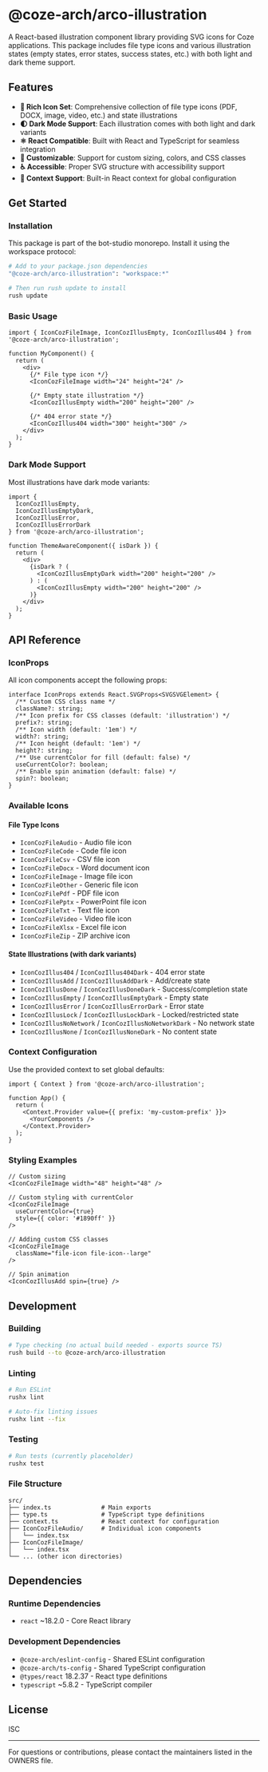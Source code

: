 # @coze-arch/arco-illustration

A React-based illustration component library providing SVG icons for Coze applications. This package includes file type icons and various illustration states (empty states, error states, success states, etc.) with both light and dark theme support.

## Features

- **🎨 Rich Icon Set**: Comprehensive collection of file type icons (PDF, DOCX, image, video, etc.) and state illustrations
- **🌓 Dark Mode Support**: Each illustration comes with both light and dark variants
- **⚛️ React Compatible**: Built with React and TypeScript for seamless integration
- **🎯 Customizable**: Support for custom sizing, colors, and CSS classes
- **♿ Accessible**: Proper SVG structure with accessibility support
- **🔄 Context Support**: Built-in React context for global configuration

## Get Started

### Installation

This package is part of the bot-studio monorepo. Install it using the workspace protocol:

```bash
# Add to your package.json dependencies
"@coze-arch/arco-illustration": "workspace:*"

# Then run rush update to install
rush update
```

### Basic Usage

```tsx
import { IconCozFileImage, IconCozIllusEmpty, IconCozIllus404 } from '@coze-arch/arco-illustration';

function MyComponent() {
  return (
    <div>
      {/* File type icon */}
      <IconCozFileImage width="24" height="24" />
      
      {/* Empty state illustration */}
      <IconCozIllusEmpty width="200" height="200" />
      
      {/* 404 error state */}
      <IconCozIllus404 width="300" height="300" />
    </div>
  );
}
```

### Dark Mode Support

Most illustrations have dark mode variants:

```tsx
import { 
  IconCozIllusEmpty, 
  IconCozIllusEmptyDark,
  IconCozIllusError,
  IconCozIllusErrorDark 
} from '@coze-arch/arco-illustration';

function ThemeAwareComponent({ isDark }) {
  return (
    <div>
      {isDark ? (
        <IconCozIllusEmptyDark width="200" height="200" />
      ) : (
        <IconCozIllusEmpty width="200" height="200" />
      )}
    </div>
  );
}
```

## API Reference

### IconProps

All icon components accept the following props:

```tsx
interface IconProps extends React.SVGProps<SVGSVGElement> {
  /** Custom CSS class name */
  className?: string;
  /** Icon prefix for CSS classes (default: 'illustration') */
  prefix?: string;
  /** Icon width (default: '1em') */
  width?: string;
  /** Icon height (default: '1em') */
  height?: string;
  /** Use currentColor for fill (default: false) */
  useCurrentColor?: boolean;
  /** Enable spin animation (default: false) */
  spin?: boolean;
}
```

### Available Icons

#### File Type Icons
- `IconCozFileAudio` - Audio file icon
- `IconCozFileCode` - Code file icon  
- `IconCozFileCsv` - CSV file icon
- `IconCozFileDocx` - Word document icon
- `IconCozFileImage` - Image file icon
- `IconCozFileOther` - Generic file icon
- `IconCozFilePdf` - PDF file icon
- `IconCozFilePptx` - PowerPoint file icon
- `IconCozFileTxt` - Text file icon
- `IconCozFileVideo` - Video file icon
- `IconCozFileXlsx` - Excel file icon
- `IconCozFileZip` - ZIP archive icon

#### State Illustrations (with dark variants)
- `IconCozIllus404` / `IconCozIllus404Dark` - 404 error state
- `IconCozIllusAdd` / `IconCozIllusAddDark` - Add/create state
- `IconCozIllusDone` / `IconCozIllusDoneDark` - Success/completion state
- `IconCozIllusEmpty` / `IconCozIllusEmptyDark` - Empty state
- `IconCozIllusError` / `IconCozIllusErrorDark` - Error state
- `IconCozIllusLock` / `IconCozIllusLockDark` - Locked/restricted state
- `IconCozIllusNoNetwork` / `IconCozIllusNoNetworkDark` - No network state
- `IconCozIllusNone` / `IconCozIllusNoneDark` - No content state

### Context Configuration

Use the provided context to set global defaults:

```tsx
import { Context } from '@coze-arch/arco-illustration';

function App() {
  return (
    <Context.Provider value={{ prefix: 'my-custom-prefix' }}>
      <YourComponents />
    </Context.Provider>
  );
}
```

### Styling Examples

```tsx
// Custom sizing
<IconCozFileImage width="48" height="48" />

// Custom styling with currentColor
<IconCozFileImage 
  useCurrentColor={true} 
  style={{ color: '#1890ff' }}
/>

// Adding custom CSS classes
<IconCozFileImage 
  className="file-icon file-icon--large" 
/>

// Spin animation
<IconCozIllusAdd spin={true} />
```

## Development

### Building

```bash
# Type checking (no actual build needed - exports source TS)
rush build --to @coze-arch/arco-illustration
```

### Linting

```bash
# Run ESLint
rushx lint

# Auto-fix linting issues  
rushx lint --fix
```

### Testing

```bash
# Run tests (currently placeholder)
rushx test
```

### File Structure

```
src/
├── index.ts              # Main exports
├── type.ts               # TypeScript type definitions
├── context.ts            # React context for configuration
├── IconCozFileAudio/     # Individual icon components
│   └── index.tsx
├── IconCozFileImage/
│   └── index.tsx
└── ... (other icon directories)
```

## Dependencies

### Runtime Dependencies
- `react` ~18.2.0 - Core React library

### Development Dependencies
- `@coze-arch/eslint-config` - Shared ESLint configuration
- `@coze-arch/ts-config` - Shared TypeScript configuration
- `@types/react` 18.2.37 - React type definitions
- `typescript` ~5.8.2 - TypeScript compiler

## License

ISC

---

For questions or contributions, please contact the maintainers listed in the OWNERS file.